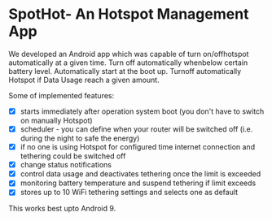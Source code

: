# SpotHot- An Hotspot Management App
We developed an Android app which was capable of turn on/offhotspot automatically at a given time. Turn off automatically whenbelow certain battery level. Automatically start at the boot up. Turnoff automatically Hotspot if Data Usage reach a given amount.

Some of implemented features:
- [x] starts immediately after operation system boot (you don't have to switch on manually Hotspot)
- [x] scheduler - you can define when your router will be switched off (i.e. during the night to safe the energy)
- [x] if no one is using Hotspot for configured time internet connection and tethering could be switched off
- [x] change status notifications
- [x] control data usage and deactivates tethering once the limit is exceeded
- [x] monitoring battery temperature and suspend tethering if limit exceeds
- [x] stores up to 10 WiFi tethering settings and selects one as default

This works best upto Android 9.
